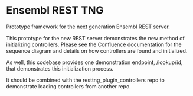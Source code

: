 Ensembl REST TNG
================

Prototype framework for the next generation Ensembl REST server.

This prototype for the new REST server demonstrates the new method of initializing controllers. Please see the Confluence documentation for the sequence diagram and details on how controllers are found and initialized.

As well, this codebase provides one demonstration endpoint, /lookup/id, that demonstrates this initialization process.

It should be combined with the resttng_plugin_controllers repo to demonstrate loading controllers from another repo.
